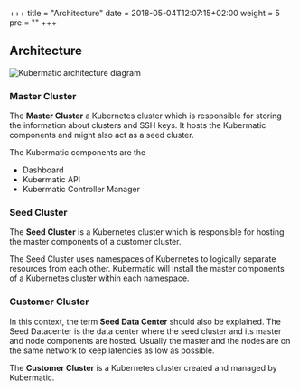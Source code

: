 +++
title = "Architecture"
date = 2018-05-04T12:07:15+02:00
weight = 5
pre = "<b></b>"
+++

## Architecture

![Kubermatic architecture diagram](/img/concepts/architecture/kubermatic_architecture.png)

### Master Cluster

The **Master Cluster** a Kubernetes cluster which is responsible for storing the information about clusters and SSH keys.
It hosts the Kubermatic components and might also act as a seed cluster.

The Kubermatic components are the

* Dashboard
* Kubermatic API
* Kubermatic Controller Manager

### Seed Cluster

The **Seed Cluster** is a Kubernetes cluster which is responsible for hosting the master components of a customer cluster.

The Seed Cluster uses namespaces of Kubernetes to logically separate resources from each other. Kubermatic will install the master components of a Kubernetes cluster within each namespace.

### Customer Cluster

In this context, the term **Seed Data Center** should also be explained. The Seed Datacenter is the data center where the seed cluster and its master and node components are hosted. Usually the master and the nodes are on the same network to keep latencies as low as possible.

The **Customer Cluster** is a Kubernetes cluster created and managed by Kubermatic.
